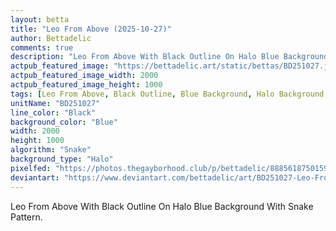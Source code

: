 ```yaml
---
layout: betta
title: "Leo From Above (2025-10-27)"
author: Bettadelic
comments: true
description: "Leo From Above With Black Outline On Halo Blue Background With Snake Pattern."
actpub_featured_image: "https://bettadelic.art/static/bettas/BD251027.jpg"
actpub_featured_image_width: 2000
actpub_featured_image_height: 1000
tags: [Leo From Above, Black Outline, Blue Background, Halo Background Pattern, Snake Pattern, October 2025]
unitName: "BD251027"
line_color: "Black"
background_color: "Blue"
width: 2000
height: 1000
algorithm: "Snake"
background_type: "Halo"
pixelfed: "https://photos.thegayborhood.club/p/bettadelic/888561875015947857"
deviantart: "https://www.deviantart.com/bettadelic/art/BD251027-Leo-From-Above-2025-10-27-1257437962"
---
```


Leo From Above With Black Outline On Halo Blue Background With Snake Pattern.
